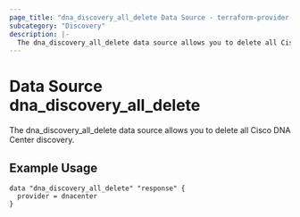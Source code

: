 ```yaml
---
page_title: "dna_discovery_all_delete Data Source - terraform-provider-dnacenter"
subcategory: "Discovery"
description: |-
  The dna_discovery_all_delete data source allows you to delete all Cisco DNA Center discovery.
---
```


# Data Source dna_discovery_all_delete

The dna_discovery_all_delete data source allows you to delete all Cisco DNA Center discovery.

## Example Usage

```hcl
data "dna_discovery_all_delete" "response" {
  provider = dnacenter
}
```
